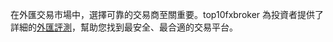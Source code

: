 在外匯交易市場中，選擇可靠的交易商至關重要。top10fxbroker 為投資者提供了詳細的<a href="https://top10fxbroker.com/">外匯評測</a>，幫助您找到最安全、最合適的交易平台。
